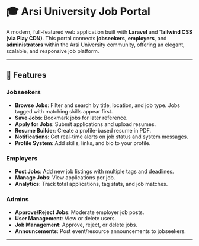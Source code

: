 # 🎓 Arsi University Job Portal

A modern, full-featured web application built with **Laravel** and **Tailwind CSS (via Play CDN)**. This portal connects **jobseekers**, **employers**, and **administrators** within the Arsi University community, offering an elegant, scalable, and responsive job platform.

---

## 🚀 Features

### Jobseekers
- **Browse Jobs**: Filter and search by title, location, and job type. Jobs tagged with matching skills appear first.
- **Save Jobs**: Bookmark jobs for later reference.
- **Apply for Jobs**: Submit applications and upload resumes.
- **Resume Builder**: Create a profile-based resume in PDF.
- **Notifications**: Get real-time alerts on job status and system messages.
- **Profile System**: Add skills, links, and bio to your profile.

### Employers
- **Post Jobs**: Add new job listings with multiple tags and deadlines.
- **Manage Jobs**: View applications per job.
- **Analytics**: Track total applications, tag stats, and job matches.

### Admins
- **Approve/Reject Jobs**: Moderate employer job posts.
- **User Management**: View or delete users.
- **Job Management**: Approve, reject, or delete jobs.
- **Announcements**: Post event/resource announcements to jobseekers.

---
